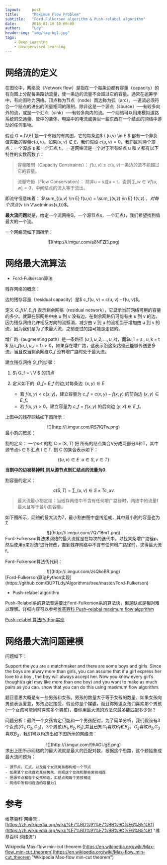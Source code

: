 ```yaml
---
layout:     post
title:      "Maximum Flow Problem"
subtitle:   "Ford-Fulkerson algorithm & Push-relabel algorithm"
date:       2016-01-10 10:00:00
author:     "Ldy"
header-img: "img/tag-bg1.jpg"
tags:
    - Deep Learning
    - Unsupervised Learning
---
```



# 网络流的定义

在图论中，网络流（Network flow）是指在一个每条边都有容量（capacity）的有向图上分配每条路劲流量，使一条边的流量不会超过它的容量。通常在运筹学中，有向图称为网络。顶点称为节点（node）而边称为弧（arc）。一道流必须符合一个结点的进出的流量相同的限制，除非这是一个源点（source）──有较多向外的流，或是一个汇点（sink）──有较多向内的流。一个网络可以用来模拟道路系统的交通量、管中的液体、电路中的电流或类似一些东西在一个结点的网络中游动的任何事物。
<!--more-->

假设 G = (V,E) 是一个有限的有向图，它的每条边$ \ (u,v) \in E $ 都有一个非负值实数的容量$c(u, v)$。如果$(u, v) \not \in E$，我们假设 $c(u, v) = 0$。我们区别两个顶点：一个源点 s 和一个汇点 t 。一道网络流是一个对于所有结点 u 和 v 都有以下特性的实数函数 $f:$：



> 容量限制（Capacity Constraints）：	$f(u, v) \le c(u, v)$一条边的流不能超过它的容量。

> 流量守恒（Flow Conservation）：	除非u = s或u = t，否则 $\sum\_{w \in V} f(u, w) = 0$，中间结点的流入等于流出。


即流守恒意味着： $\sum\_{(u,v) \in E} f(u,v) = \sum\_{(v,z) \in E} f(v,z) $，对每个顶点${v \in V\setminus{s,t}}$。

**最大流问题**就是，给定一个流网络G，一个源节点s，一个汇点t，我们希望找到值最大的一个流。

一个网络流如下图所示：

<center>
![](http://i.imgur.com/a8NFZl3.png)
</center>

# 网络最大流算法

- Ford-Fulkerson算法

残存网络的概念：

边的残存容量（residual capacity）是$ c\_f(u, v) = c(u, v) - f(u, v)$。

定义 $G\_f(V, E\_f)$ 表示剩余网络（residual network），它显示当前网络可用的容量的多少。就算在原网络中由 u 到 v 没有边，在剩余网络仍可能有由 u 到 v 的边。因为残存网络允许相反方向的流抵消，减少由 v 到 u 的流相当于增加由 u 到 v 的流，因为我们是为了求最大流，之前走过的路可能是走错的。

增广路（augmenting path）是一条路径 $(u\_1, u\_2, \dots, u\_k)$，而$u\_1 = s , u\_k = t $ 及$c\_f(u\_i , u\_{i+1})>0$，如果存在增广路，这表示沿这条路径还能够传送更多流。当且仅当剩余网络$G\_f$ 没有增广路时处于最大流。

建立残存网络$\ G\_f$的步骤：

1. $\ G\_f = \ V $ 的顶点
2. 定义如下的 $\ G\_f = \ E\_f$ 的边,对每条边 $\ (x,y) \in E$

	- 若$\ f(x,y) < c(x,y)$，建立容量为$\ c\_f = c(x,y) - f(x,y)$ 的前向边$\ (x,y) \in E\_f$。
	- 若$\ f(x,y) > 0$，建立容量为$\ c\_f =  f(x,y)$ 的后向边$\ (y, x) \in E\_f$。

上图中的残存网络如下图所示：
<center>
![](http://i.imgur.com/RS7lQTw.png)
</center>
最小割的概念：

割的定义： 一个s-t 的割 C = (S, T) 把 所有的结点集合V分成两部分S和T，其中源节点s ∈ S 汇点 t ∈ T. 割 C 的集合表示如下：

$$\{(u,v)\in E\:\ u\in S,v\in T\}$$

**当割中的边被移掉时,则从源节点到汇结点的流量为0**.

割容量的定义：

$$c(S,T)=\sum \nolimits\_{(u,v)\in S\times T}c\_{uv}$$


>最大流最小割定理：当残存网络中不含有任何增广路径时，网络中的流量f最大且等于最小割容量。

如下图所示，网络的最大流为7，最小割由图中虚线组成，其中最小割的容量也为7.
<center>
![](http://i.imgur.com/7Q718mT.png)
</center>
Ford-Fulkerson算法求网络的最大流就是在每次的迭代中，寻找某条增广路径p，然后使用p来对流f进行修改，直到残存网络中不含有任何增广路径时，求得最大流f。

Ford-Fulkerson算法伪代码：
<center>
![](http://i.imgur.com/zsQkoBR.png)
</center>
[Ford-Fulkerson算法Python实现](https://github.com/BUPTLdy/Algorithms/tree/master/Ford-Fulkerson)

- Push-relabel algorithm

Push-Relabel系的算法普遍要比Ford-Fulkerson系的算法快，但是缺点是相对难以理解。详细内容可以参考[维基百科 Push–relabel maximum flow algorithm](https://en.wikipedia.org/wiki/Push%E2%80%93relabel_maximum_flow_algorithm#Concepts)

[Push-relabel 算法Python实现](https://github.com/BUPTLdy/Algorithms/tree/master/Push-relabel)

# 网络最大流问题建模

问题如下：

Support the you are a matchmaker and there are some boys and girls. Since the boys are alway more than girls, you can assume that if a girl express her love to a boy , the boy will always accept her. Now you know every girl’s thought(a girl may like more than one boy) and you want to make as much pairs as you can. show that you can do this using maximum flow algorithm.

题目意思大概是有一些男孩和女孩。男孩的数量大于等于女孩的数量，如果女孩向男孩表达爱意，男孩必定接受，假设你是个媒婆，而且你知道女孩们喜欢那个男孩(一个女孩可能同时喜欢多个男孩)，要你用最大流的方法求最多能匹配多少对？

问题分析：最终一个女孩肯定只能和一个男孩配对，为了简单分析，我们假设有3个女孩$\{G_1,G_2,G_3\}$，3个男孩$\{B_1,B_2,B_3\}$,并且已知$G_1$喜欢$B_1$和$B_2$，$G_2$喜欢$B_2$,$G_3$喜欢$B_3$，我们可以构造出如下图所示的网络流：
<center>
![](http://i.imgur.com/9hAGUgE.png)
</center>
求出上图所示网络的的最大流就是最大的匹配对数，根据这个思路，这个题抽象成最大流问题为：

	- 源节点，汇点，以及每个女孩男孩都构成一个节点
	- 如果某个女孩喜欢某些男孩，则把这个女孩和那些男孩相连
	- 把源节点和每个女孩相连，汇结点和每个男孩相连
	- 网络中所有相连边的容量为1

# 参考

维基百科 网络流：[https://zh.wikipedia.org/wiki/%E7%BD%91%E7%BB%9C%E6%B5%81](https://zh.wikipedia.org/wiki/%E7%BD%91%E7%BB%9C%E6%B5%81 "维基百科 网络流")

Wikipedia Max-flow min-cut theorem:[https://en.wikipedia.org/wiki/Max-flow_min-cut_theorem](https://en.wikipedia.org/wiki/Max-flow_min-cut_theorem "Wikipedia Max-flow min-cut theorem")
